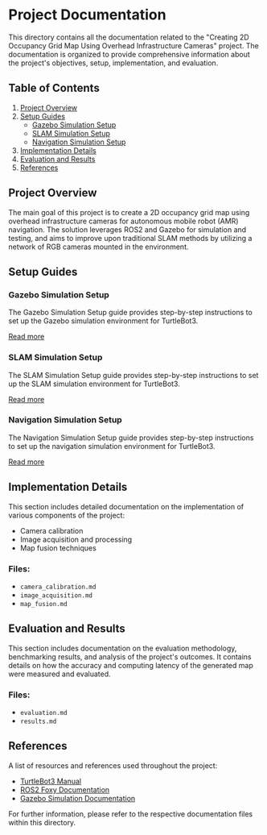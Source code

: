 # Project Documentation

This directory contains all the documentation related to the "Creating 2D Occupancy Grid Map Using Overhead Infrastructure Cameras" project. The documentation is organized to provide comprehensive information about the project's objectives, setup, implementation, and evaluation.

## Table of Contents

1. [Project Overview](#project-overview)
2. [Setup Guides](#setup-guides)
    - [Gazebo Simulation Setup](#gazebo-simulation-setup)
    - [SLAM Simulation Setup](#slam-simulation-setup)
    - [Navigation Simulation Setup](#navigation-simulation-setup)
3. [Implementation Details](#implementation-details)
4. [Evaluation and Results](#evaluation-and-results)
5. [References](#references)

## Project Overview

The main goal of this project is to create a 2D occupancy grid map using overhead infrastructure cameras for autonomous mobile robot (AMR) navigation. The solution leverages ROS2 and Gazebo for simulation and testing, and aims to improve upon traditional SLAM methods by utilizing a network of RGB cameras mounted in the environment.

## Setup Guides

### Gazebo Simulation Setup

The Gazebo Simulation Setup guide provides step-by-step instructions to set up the Gazebo simulation environment for TurtleBot3.

[Read more](../gazebo_simulation/README.md)

### SLAM Simulation Setup

The SLAM Simulation Setup guide provides step-by-step instructions to set up the SLAM simulation environment for TurtleBot3.

[Read more](../slam_simulation/README.md)

### Navigation Simulation Setup

The Navigation Simulation Setup guide provides step-by-step instructions to set up the navigation simulation environment for TurtleBot3.

[Read more](../nav_simulation/README.md)

## Implementation Details

This section includes detailed documentation on the implementation of various components of the project:
- Camera calibration
- Image acquisition and processing
- Map fusion techniques

### Files:
- `camera_calibration.md`
- `image_acquisition.md`
- `map_fusion.md`

## Evaluation and Results

This section includes documentation on the evaluation methodology, benchmarking results, and analysis of the project's outcomes. It contains details on how the accuracy and computing latency of the generated map were measured and evaluated.

### Files:
- `evaluation.md`
- `results.md`

## References

A list of resources and references used throughout the project:
- [TurtleBot3 Manual](https://emanual.robotis.com/docs/en/platform/turtlebot3/quick-start/)
- [ROS2 Foxy Documentation](https://docs.ros.org/en/foxy/Installation.html)
- [Gazebo Simulation Documentation](https://emanual.robotis.com/docs/en/platform/turtlebot3/simulation/)

For further information, please refer to the respective documentation files within this directory.
